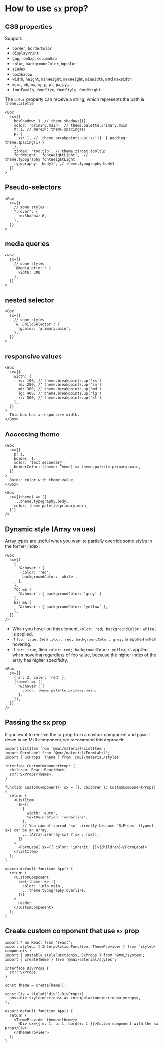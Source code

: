 # How to use `sx` prop?

## CSS properties

Support:
- `border`, `borderColor`
- `displayPrint`
- `gap`, `rowGap`, `columnGap`
- `color`, `backgroundColor`, `bgcolor`
- `zIndex`
- `boxShadow`
- `width`, `height`, `minHeight`, `maxHeight`, `minWidth`, and `maxWidth`
- `m`, `mt`, `mb`, `mx`, `my`, `p`, `pt`, `px`, `py`,...
- `fontFamily`, `fontSize`, `fontStyle`, `fontWeight`

The `color` property can receive a string, which represents the path in `theme.palette`

```tsx
<Box
  sx={{
    boxShadow: 1, // theme.shadows[1]
    color: 'primary.main', // theme.palette.primary.main
    m: 1, // margin: theme.spacing(1)
    p: {
      xs: 1, // [theme.breakpoints.up('xs')]: { padding: theme.spacing(1) }
    },
    zIndex: 'tooltip', // theme.zIndex.tooltip
    fontWeight: 'fontWeightLight',  // theme.typography.fontWeightLight
    typography: 'body1', // theme.typography.body1
  }}
>
```

## Pseudo-selectors

```tsx
<Box
  sx={{
    // some styles
    ":hover": {
      boxShadow: 6,
    },
  }}
>
```

## media queries

```tsx
<Box
  sx={{
    // some styles
    '@media print': {
      width: 300,
    },
  }}
>
```

## nested selector

```tsx
<Box
  sx={{
    // some styles
    '& .ChildSelector': {
      bgcolor: 'primary.main',
    },
  }}
>
```

## responsive values

```tsx
<Box
  sx={{
    width: {
      xs: 100, // theme.breakpoints.up('xs')
      sm: 200, // theme.breakpoints.up('sm')
      md: 300, // theme.breakpoints.up('md')
      lg: 400, // theme.breakpoints.up('lg')
      xl: 500, // theme.breakpoints.up('xl')
    },
  }}
>
  This box has a responsive width.
</Box>
```

## Accessing theme

```tsx
<Box
  sx={{
    p: 1,
    border: 1,
    color: 'text.secondary',
    borderColor: (theme: Theme) => theme.palette.primary.main,
  }}
>
  Border color with theme value.
</Box>
```

```tsx
<Box
  sx={(theme) => ({
    ...theme.typography.body,
    color: theme.palette.primary.main,
  })}
/>
```


## Dynamic style (Array values)

Array types are useful when you want to partially override some styles in the former index:

```tsx
<Box
  sx={[
    {
      '&:hover': {
        color: 'red',
        backgroundColor: 'white',
      },
    },
    foo && {
      '&:hover': { backgroundColor: 'grey' },
    },
    bar && {
      '&:hover': { backgroundColor: 'yellow' },
    },
  ]}
/>
```

- When you hover on this element, `color: red; backgroundColor: white;` is applied.
- If `foo: true,` then `color: red; backgroundColor: grey;` is applied when hovering.
- If `bar: true`, then `color: red; backgroundColor: yellow;` is applied when hovering regardless of foo value, because the higher index of the array has higher specificity.

```tsx
<Box
  sx={[
    { mr: 2, color: 'red' },
    (theme) => ({
      '&:hover': {
        color: theme.palette.primary.main,
      },
    }),
  ]}
/>
```

## Passing the sx prop

If you want to receive the sx prop from a custom component and pass it down to an MUI component, we recommend this approach:

```tsx
import ListItem from '@mui/material/ListItem';
import FormLabel from '@mui/material/FormLabel';
import { SxProps, Theme } from '@mui/material/styles';

interface CustomComponentProps {
  children: React.ReactNode;
  sx?: SxProps<Theme>;
}

function CustomComponent({ sx = [], children }: CustomComponentProps) {
  return (
    <ListItem
      sx={[
        {
          width: 'auto',
          textDecoration: 'underline',
        },
        // You cannot spread `sx` directly because `SxProps` (typeof sx) can be an array.
        ...(Array.isArray(sx) ? sx : [sx]),
      ]}
    >
      <FormLabel sx={{ color: 'inherit' }}>{children}</FormLabel>
    </ListItem>
  );
}

export default function App() {
  return (
    <CustomComponent
      sx={(theme) => ({
        color: 'info.main',
        ...theme.typography.overline,
      })}
    >
      Header
    </CustomComponent>
  );
}
```


## Create custom component that use `sx` prop

```tsx
import * as React from 'react';
import styled, { InterpolationFunction, ThemeProvider } from 'styled-components';
import { unstable_styleFunctionSx, SxProps } from '@mui/system';
import { createTheme } from '@mui/material/styles';

interface DivProps {
  sx?: SxProps;
}

const theme = createTheme();

const Div = styled('div')<DivProps>(
  unstable_styleFunctionSx as InterpolationFunction<DivProps>,
);

export default function App() {
  return (
    <ThemeProvider theme={theme}>
      <Div sx={{ m: 1, p: 1, border: 1 }}>Custom component with the sx prop</Div>
    </ThemeProvider>
  );
}
```